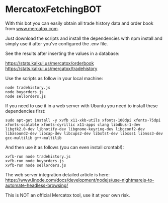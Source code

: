 # MercatoxFetchingBOT
With this bot you can easily obtain all trade history data and order book from www.mercatox.com.

Just download the scripts and install the dependencies with npm install and simply use it after you've configured the .env file.

See the results after inserting the values in a database:

https://stats.kalkul.us/mercatox/orderbook
https://stats.kalkul.us/mercatox/tradehistory

Use the scripts as follow in your local machine:
```
node tradehistory.js
node buyorders.js
node sellorders.js
```

If you need to use it in a web server with Ubuntu you need to install these dependencies first:

```
sudo apt-get install -y xvfb x11-xkb-utils xfonts-100dpi xfonts-75dpi xfonts-scalable xfonts-cyrillic x11-apps clang libdbus-1-dev libgtk2.0-dev libnotify-dev libgnome-keyring-dev libgconf2-dev libasound2-dev libcap-dev libcups2-dev libxtst-dev libxss1 libnss3-dev gcc-multilib g++-multilib
```

And then use it as follows (you can even install crontab!):
```
xvfb-run node tradehistory.js
xvfb-run node buyorders.js
xvfb-run node sellorders.js
```

The web server integration detailed article is here:
https://www.linode.com/docs/development/nodejs/use-nightmarejs-to-automate-headless-browsing/

This is NOT an official Mercatox tool, use it at your own risk.
